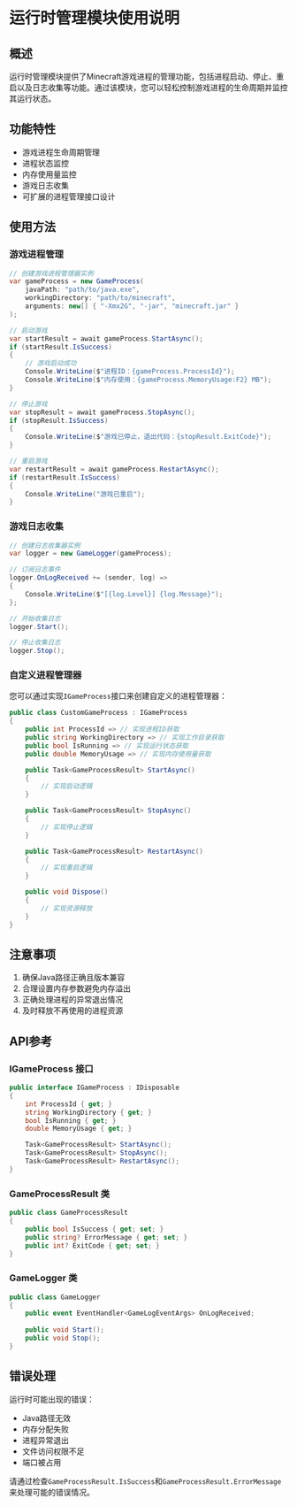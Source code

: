 # 运行时管理模块使用说明

## 概述
运行时管理模块提供了Minecraft游戏进程的管理功能，包括进程启动、停止、重启以及日志收集等功能。通过该模块，您可以轻松控制游戏进程的生命周期并监控其运行状态。

## 功能特性
- 游戏进程生命周期管理
- 进程状态监控
- 内存使用量监控
- 游戏日志收集
- 可扩展的进程管理接口设计

## 使用方法

### 游戏进程管理
```csharp
// 创建游戏进程管理器实例
var gameProcess = new GameProcess(
    javaPath: "path/to/java.exe",
    workingDirectory: "path/to/minecraft",
    arguments: new[] { "-Xmx2G", "-jar", "minecraft.jar" }
);

// 启动游戏
var startResult = await gameProcess.StartAsync();
if (startResult.IsSuccess)
{
    // 游戏启动成功
    Console.WriteLine($"进程ID：{gameProcess.ProcessId}");
    Console.WriteLine($"内存使用：{gameProcess.MemoryUsage:F2} MB");
}

// 停止游戏
var stopResult = await gameProcess.StopAsync();
if (stopResult.IsSuccess)
{
    Console.WriteLine($"游戏已停止，退出代码：{stopResult.ExitCode}");
}

// 重启游戏
var restartResult = await gameProcess.RestartAsync();
if (restartResult.IsSuccess)
{
    Console.WriteLine("游戏已重启");
}
```

### 游戏日志收集
```csharp
// 创建日志收集器实例
var logger = new GameLogger(gameProcess);

// 订阅日志事件
logger.OnLogReceived += (sender, log) =>
{
    Console.WriteLine($"[{log.Level}] {log.Message}");
};

// 开始收集日志
logger.Start();

// 停止收集日志
logger.Stop();
```

### 自定义进程管理器
您可以通过实现`IGameProcess`接口来创建自定义的进程管理器：
```csharp
public class CustomGameProcess : IGameProcess
{
    public int ProcessId => // 实现进程ID获取
    public string WorkingDirectory => // 实现工作目录获取
    public bool IsRunning => // 实现运行状态获取
    public double MemoryUsage => // 实现内存使用量获取

    public Task<GameProcessResult> StartAsync()
    {
        // 实现启动逻辑
    }

    public Task<GameProcessResult> StopAsync()
    {
        // 实现停止逻辑
    }

    public Task<GameProcessResult> RestartAsync()
    {
        // 实现重启逻辑
    }

    public void Dispose()
    {
        // 实现资源释放
    }
}
```

## 注意事项
1. 确保Java路径正确且版本兼容
2. 合理设置内存参数避免内存溢出
3. 正确处理进程的异常退出情况
4. 及时释放不再使用的进程资源

## API参考

### IGameProcess 接口
```csharp
public interface IGameProcess : IDisposable
{
    int ProcessId { get; }
    string WorkingDirectory { get; }
    bool IsRunning { get; }
    double MemoryUsage { get; }

    Task<GameProcessResult> StartAsync();
    Task<GameProcessResult> StopAsync();
    Task<GameProcessResult> RestartAsync();
}
```

### GameProcessResult 类
```csharp
public class GameProcessResult
{
    public bool IsSuccess { get; set; }
    public string? ErrorMessage { get; set; }
    public int? ExitCode { get; set; }
}
```

### GameLogger 类
```csharp
public class GameLogger
{
    public event EventHandler<GameLogEventArgs> OnLogReceived;
    
    public void Start();
    public void Stop();
}
```

## 错误处理
运行时可能出现的错误：
- Java路径无效
- 内存分配失败
- 进程异常退出
- 文件访问权限不足
- 端口被占用

请通过检查`GameProcessResult.IsSuccess`和`GameProcessResult.ErrorMessage`来处理可能的错误情况。